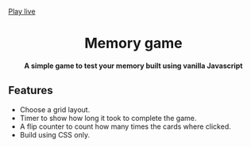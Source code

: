 [Play live](https://kmokwena.github.io/Memory-game-vanilla-javascript/)

<h1 align="center">
  <h1 align="center">Memory game</h1>
</h1>
<h4 align="center">A simple game to test your memory built using vanilla Javascript</h4>

## Features

- Choose a grid layout.
- Timer to show how long it took to complete the game.
- A flip counter to count how many times the cards where clicked.
- Build using CSS only.
